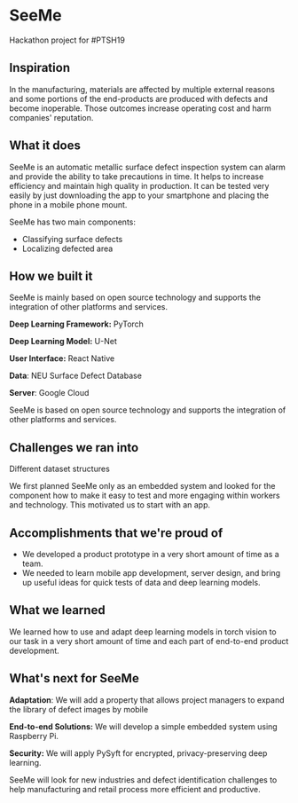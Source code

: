 # SeeMe
Hackathon project for #PTSH19



## Inspiration
In the manufacturing, materials are affected by multiple external reasons and some portions of the end-products are produced with defects and become inoperable. Those outcomes increase operating cost and harm companies' reputation. 

## What it does
SeeMe is an automatic metallic surface defect inspection system can alarm and provide the ability to take precautions in time. It helps to increase efficiency and maintain high quality in production. It can be tested very easily by just downloading the app to your smartphone and placing the phone in a mobile phone mount.

SeeMe has two main components:

* Classifying surface defects 
* Localizing defected area


## How we built it
SeeMe is mainly based on open source technology and supports the integration of other platforms and services.

**Deep Learning Framework:** PyTorch

**Deep Learning Model:** U-Net 

**User Interface:** React Native

**Data**: NEU Surface Defect Database

**Server**: Google Cloud

SeeMe is based on open source technology and supports the integration of other platforms and services.

## Challenges we ran into
Different dataset structures 

We first planned SeeMe only as an embedded system and looked for the component how to make it easy to test and more engaging within workers and technology. This motivated us to start with an app.

## Accomplishments that we're proud of
* We developed a product prototype in a very short amount of time as a team.
* We needed to learn mobile app development, server design, and bring up useful ideas for quick tests of data and deep learning models.

## What we learned
We learned how to use and adapt deep learning models in torch vision to our task in a very short amount of time and each part of end-to-end product development.

## What's next for SeeMe
**Adaptation**: We will add a property that allows project managers to expand the library of defect images by mobile

**End-to-end Solutions:** We will develop a simple embedded system using Raspberry Pi.

**Security:** We will apply PySyft for encrypted, privacy-preserving deep learning.

SeeMe will look for new industries and defect identification challenges to help manufacturing and retail process more efficient and productive.
